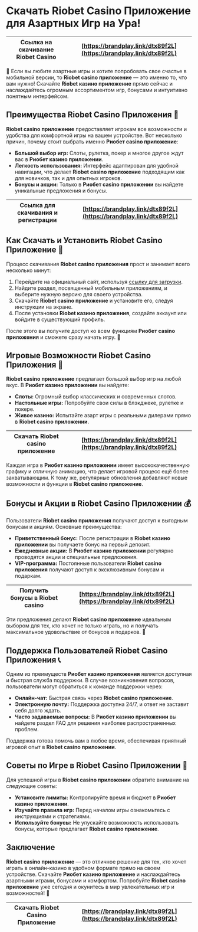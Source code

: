 # Скачать Riobet Casino Приложение для Азартных Игр на Ура!

| **Ссылка на скачивание Riobet Casino** | [https://brandplay.link/dtx89f2L](https://brandplay.link/dtx89f2L) |
|---------------------------------------|--------------------------------------------------------------------|

🎲 Если вы любите азартные игры и хотите попробовать свое счастье в мобильной версии, то **Riobet casino приложение** — это именно то, что вам нужно! Скачайте **Riobet казино приложение** прямо сейчас и наслаждайтесь огромным ассортиментом игр, бонусами и интуитивно понятным интерфейсом.

## Преимущества Riobet Casino Приложения 🎰

**Riobet casino приложение** предоставляет игрокам все возможности и удобства для комфортной игры на вашем устройстве. Вот несколько причин, почему стоит выбрать именно **Риобет casino приложение**:

- **Большой выбор игр:** Слоты, рулетка, покер и многое другое ждут вас в **Риобет казино приложении**.
- **Легкость использования:** Интерфейс адаптирован для удобной навигации, что делает **Riobet casino приложение** подходящим как для новичков, так и для опытных игроков.
- **Бонусы и акции:** Только в **Риобет casino приложении** вы найдете уникальные предложения и бонусы.

| **Ссылка для скачивания и регистрации** | [https://brandplay.link/dtx89f2L](https://brandplay.link/dtx89f2L) |
|----------------------------------------|--------------------------------------------------------------------|

## Как Скачать и Установить Riobet Casino Приложение 📲

Процесс скачивания **Riobet casino приложения** прост и занимает всего несколько минут:

1. Перейдите на официальный сайт, используя [ссылку для загрузки](https://brandplay.link/dtx89f2L).
2. Найдите раздел, посвященный мобильным приложениям, и выберите нужную версию для своего устройства.
3. Скачайте **Riobet casino приложение** и установите его, следуя инструкции на экране.
4. После установки **Riobet казино приложения**, создайте аккаунт или войдите в существующий профиль.

После этого вы получите доступ ко всем функциям **Риобет casino приложения** и сможете сразу начать игру. 🎉

## Игровые Возможности Riobet Casino Приложения 🎲

**Riobet casino приложение** предлагает большой выбор игр на любой вкус. В **Риобет казино приложении** вы найдете:

- **Слоты:** Огромный выбор классических и современных слотов.
- **Настольные игры:** Попробуйте свои силы в блэкджеке, рулетке и покере.
- **Живое казино:** Испытайте азарт игры с реальными дилерами прямо в **Riobet casino приложении**.

| **Скачать Riobet casino приложение** | [https://brandplay.link/dtx89f2L](https://brandplay.link/dtx89f2L) |
|--------------------------------------|--------------------------------------------------------------------|

Каждая игра в **Риобет казино приложении** имеет высококачественную графику и отличную анимацию, что делает игровой процесс ещё более захватывающим. К тому же, регулярные обновления добавляют новые возможности и функции в **Riobet casino приложение**.

## Бонусы и Акции в Riobet Casino Приложении 💰

Пользователи **Riobet casino приложения** получают доступ к выгодным бонусам и акциям. Основные преимущества:

- **Приветственный бонус:** После регистрации в **Riobet казино приложении** вы получаете бонус на первый депозит.
- **Ежедневные акции:** В **Риобет казино приложении** регулярно проводятся акции и специальные предложения.
- **VIP-программа:** Постоянные пользователи **Riobet casino приложения** получают доступ к эксклюзивным бонусам и подаркам.

| **Получить бонусы в Riobet casino** | [https://brandplay.link/dtx89f2L](https://brandplay.link/dtx89f2L) |
|-------------------------------------|-------------------------------------------------------------------|

Эти предложения делают **Riobet casino приложение** идеальным выбором для тех, кто хочет не только играть, но и получать максимальное удовольствие от бонусов и подарков. 💸

## Поддержка Пользователей Riobet Casino Приложения 📞

Одним из преимуществ **Риобет казино приложения** является доступная и быстрая служба поддержки. В случае возникновения вопросов, пользователи могут обратиться к команде поддержки через:

- **Онлайн-чат:** Быстрая связь через **Riobet casino приложение**.
- **Электронную почту:** Поддержка доступна 24/7, и ответ не заставит себя долго ждать.
- **Часто задаваемые вопросы:** В **Риобет казино приложении** вы найдете раздел FAQ для решения наиболее распространенных проблем.

Поддержка готова помочь вам в любое время, обеспечивая приятный игровой опыт в **Riobet casino приложении**.

## Советы по Игре в Riobet Casino Приложении 🎲

Для успешной игры в **Riobet casino приложении** обратите внимание на следующие советы:

- **Установите лимиты:** Контролируйте время и бюджет в **Риобет казино приложении**.
- **Изучайте правила игр:** Перед началом игры ознакомьтесь с инструкциями и стратегиями.
- **Используйте бонусы:** Не упускайте возможность использовать бонусы, которые предлагает **Riobet casino приложение**.

## Заключение

**Riobet casino приложение** — это отличное решение для тех, кто хочет играть в онлайн-казино в удобном формате прямо на своем устройстве. Скачайте **Риобет казино приложение** и наслаждайтесь азартными играми, бонусами и комфортом. Попробуйте **Riobet casino приложение** уже сегодня и окунитесь в мир увлекательных игр и возможностей! 🎉

| **Скачать Riobet Casino Приложение** | [https://brandplay.link/dtx89f2L](https://brandplay.link/dtx89f2L) |
|--------------------------------------|--------------------------------------------------------------------|
